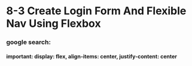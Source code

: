 # 8-3 Create Login Form And Flexible Nav Using Flexbox

### google search: 
#### important: display: flex, align-items: center, justify-content: center

